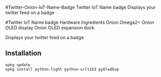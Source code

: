 #Twitter-Onion-IoT-Name-Badge
Twitter IoT Name badge Displays your twitter feed on a badge

#Twitter IoT Name badge Hardware Ingredients
Onion Omega2+ 
Onion OLED display 
Onion OLED expansion dock 



Displays your twitter feed on a badge

## Installation

```
opkg update
opkg install python-light python-urllib3 pyOledExp
```
